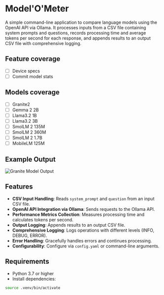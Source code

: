 # Model'O'Meter

A simple command-line application to compare language models using the OpenAI API via Ollama. It processes inputs from a CSV file containing system prompts and questions, records processing time and average tokens per second for each response, and appends results to an output CSV file with comprehensive logging.

## Feature coverage
-[ ] Device specs
-[ ] Commit model stats 

## Models coverage

-[ ] Granite2
-[ ] Gemma 2 2B
-[ ] Llama3.2 1B
-[ ] Llama3.2 3B
-[ ] SmolLM 2 135M
-[ ] SmolLM 2 360M
-[ ] SmolLM 2 1.7B
-[ ] MobileLM 125M

## Example Output
![Granite Model Output](granite3-moe-3b.output.png)

## Features

- **CSV Input Handling**: Reads `system_prompt` and `question` from an input CSV file.
- **OpenAI API Integration via Ollama**: Sends requests to the Ollama API.
- **Performance Metrics Collection**: Measures processing time and calculates tokens per second.
- **Output Logging**: Appends results to an output CSV file.
- **Comprehensive Logging**: Logs operations with different levels (INFO, DEBUG, ERROR).
- **Error Handling**: Gracefully handles errors and continues processing.
- **Configurability**: Configure via `config.yaml` or command-line arguments.

## Requirements

- Python 3.7 or higher
- Install dependencies:

```bash
source .venv/bin/activate
```
